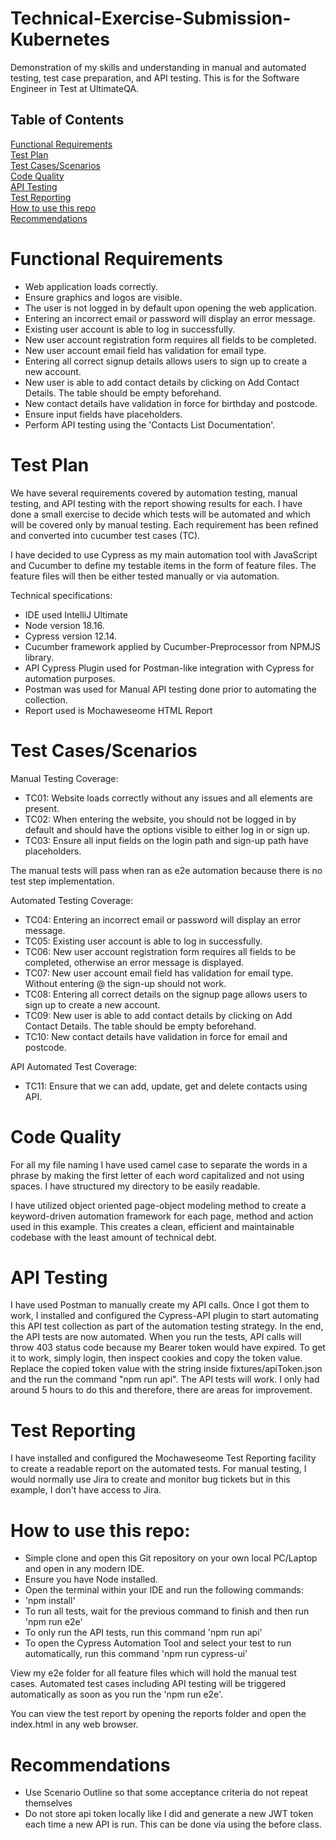# Technical-Exercise-Submission-Kubernetes
Demonstration of my skills and understanding in manual and automated testing, test case preparation, and API testing. This is for the Software Engineer in Test at UltimateQA. 

<h2>Table of Contents</h2>

[Functional Requirements](#functional)<br/>
[Test Plan](#plan)<br/> 
[Test Cases/Scenarios](#scenarios)<br/> 
[Code Quality](#quality)<br/> 
[API Testing](#api)<br/> 
[Test Reporting](#reports)<br/> 
[How to use this repo](#howto)<br/>
[Recommendations](#recommendations)<br/>



<a name="functional"/>
<h1>Functional Requirements</h1>

- Web application loads correctly.
- Ensure graphics and logos are visible.
- The user is not logged in by default upon opening the web application.
- Entering an incorrect email or password will display an error message.
- Existing user account is able to log in successfully.
- New user account registration form requires all fields to be completed.
- New user account email field has validation for email type.
- Entering all correct signup details allows users to sign up to create a new account.
- New user is able to add contact details by clicking on Add Contact Details. The table should be empty beforehand. 
- New contact details have validation in force for birthday and postcode.
- Ensure input fields have placeholders.
- Perform API testing using the 'Contacts List Documentation'.
  
<a name="plan"/>
<h1>Test Plan</h1>

We have several requirements covered by automation testing, manual testing, and API testing with the report showing results for each. I have done a small exercise to decide which tests will be automated and which will be covered only by manual testing. Each requirement has been refined and converted into cucumber test cases (TC).

I have decided to use Cypress as my main automation tool with JavaScript and Cucumber to define my testable items in the form of feature files. The feature files will then be either tested manually or via automation. 

Technical specifications:
- IDE used IntelliJ Ultimate
- Node version 18.16.
- Cypress version 12.14.
- Cucumber framework applied by Cucumber-Preprocessor from NPMJS library.
- API Cypress Plugin used for Postman-like integration with Cypress for automation purposes.
- Postman was used for Manual API testing done prior to automating the collection.
- Report used is Mochaweseome HTML Report
  
<a name="scenarios"/>
<h1>Test Cases/Scenarios</h1>

Manual Testing Coverage:

- TC01: Website loads correctly without any issues and all elements are present.
- TC02: When entering the website, you should not be logged in by default and should have the options visible to either log in or sign up.
- TC03: Ensure all input fields on the login path and sign-up path have placeholders.

The manual tests will pass when ran as e2e automation because there is no test step implementation. 

Automated Testing Coverage:
- TC04: Entering an incorrect email or password will display an error message.
- TC05: Existing user account is able to log in successfully.
- TC06: New user account registration form requires all fields to be completed, otherwise an error message is displayed.
- TC07: New user account email field has validation for email type. Without entering @ the sign-up should not work.
- TC08: Entering all correct details on the signup page allows users to sign up to create a new account.
- TC09: New user is able to add contact details by clicking on Add Contact Details. The table should be empty beforehand. 
- TC10: New contact details have validation in force for email and postcode.

API Automated Test Coverage:
- TC11: Ensure that we can add, update, get and delete contacts using API.
  
<a name="quality"/>
<h1>Code Quality</h1>

For all my file naming I have used camel case  to separate the words in a phrase by making the first letter of each word capitalized and not using spaces. I have structured my directory to be easily readable. 

I have utilized object oriented page-object modeling method to create a keyword-driven automation framework for each page, method and action used in this example. This creates a clean, efficient and maintainable codebase with the least amount of technical debt. 

<a name="api"/>
<h1>API Testing</h1>

I have used Postman to manually create my API calls. Once I got them to work, I installed and configured the Cypress-API plugin to start automating this API test collection as part of the automation testing strategy. In the end, the API tests are now automated.
When you run the tests, API calls will throw 403 status code because my Bearer token would have expired. To get it to work, simply login, then inspect cookies and copy the token value. Replace the copied token value 
with the string inside fixtures/apiToken.json and the  run the command "npm run api". The API tests will work. I only had around 5 hours to do this and therefore, there are areas for improvement.

<a name="reports"/>
<h1>Test Reporting</h1>

I have installed and configured the Mochaweseome Test Reporting facility to create a readable report on the automated tests. For manual testing, I would normally use Jira to create and monitor bug tickets but in this example, I don't have access to Jira. 

<a name="howto"/>
<h1>How to use this repo:</h1>

- Simple clone and open this Git repository on your own local PC/Laptop and open in any modern IDE. 
- Ensure you have Node installed. 
- Open the terminal within your IDE and run the following commands:
- 'npm install'
- To run all tests, wait for the previous command to finish and then run 'npm run e2e' 
- To only run the API tests, run this command 'npm run api'
- To open the Cypress Automation Tool and select your test to run automatically, run this command 'npm run cypress-ui'

View my e2e folder for all feature files which will hold the manual test cases. Automated test cases including API testing will be triggered automatically as soon as you run the 'npm run e2e'.

You can view the test report by opening the reports folder and open the index.html in any web browser. 

<a name="recommendations"/>
<h1>Recommendations</h1>

- Use Scenario Outline so that some acceptance criteria do not repeat themselves
- Do not store api token locally like I did and generate a new JWT token each time a new API is run. This can be done via using the before class.


